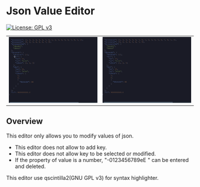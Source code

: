 # Json Value Editor

[![License: GPL v3](https://img.shields.io/badge/License-GPLv3-blue.svg)](https://www.gnu.org/licenses/gpl-3.0)

|                      |                                    |
|----------------------|------------------------------------|
|![DEMO](/doc/demo.gif)|![DEMO LIST](/doc/demo_val_list.gif)|


## Overview
This editor only allows you to modify values of json. 
- This editor does not allow to add key.
- This editor does not allow key to be selected or modified. 
- If the property of value is a number, "-0123456789eE " can be entered and deleted. 
  
This editor use qscintilla2(GNU GPL v3) for syntax highlighter.
